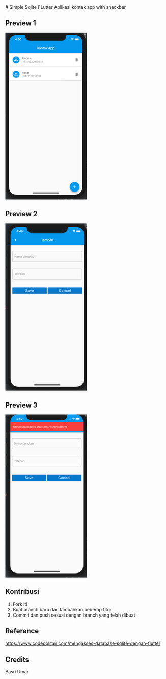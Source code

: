 <snippet>
<content>
# Simple Sqlite FLutter
Aplikasi kontak app with snackbar


## Preview 1
<img src="https://github.com/basriumar12/SqliteAppKontak/blob/master/sc/1.png" width="256"/>&nbsp;
## Preview 2
<img src="https://github.com/basriumar12/SqliteAppKontak/blob/master/sc/2.png" width="256"/>&nbsp;
## Preview 3
<img src="https://github.com/basriumar12/SqliteAppKontak/blob/master/sc/3.png" width="256"/>&nbsp;


## Kontribusi
1. Fork it!
2. Buat branch baru dan tambahkan beberap fitur
3. Commit dan push sesuai dengan branch yang telah dibuat

## Reference 
https://www.codepolitan.com/mengakses-database-sqlite-dengan-flutter




## Credits
Basri Umar
</content>
</snippet>
